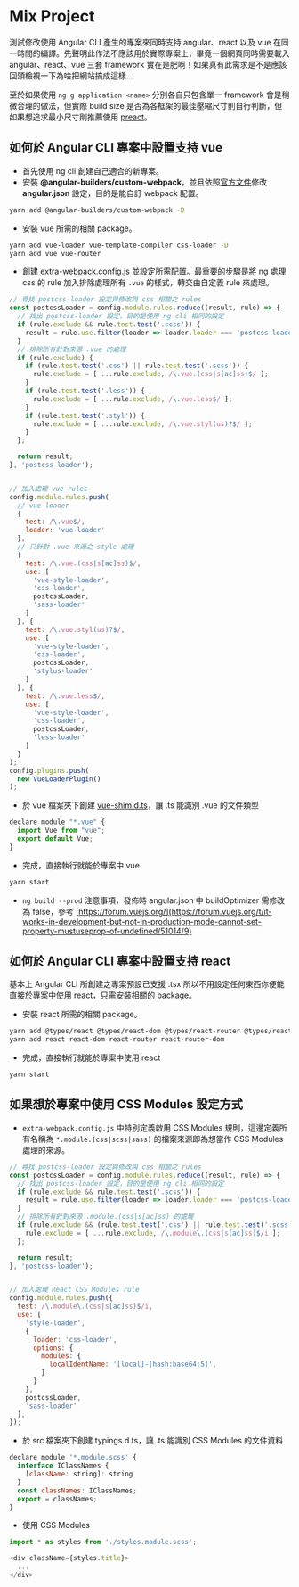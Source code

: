 # Mix Project

測試修改使用 Angular CLI 產生的專案來同時支持 angular、react 以及 vue 在同一時間的編譯。先聲明此作法不應該用於實際專案上，畢竟一個網頁同時需要載入 angular、react、vue 三套 framework 實在是肥啊！如果真有此需求是不是應該回頭檢視一下為啥把網站搞成這樣...

至於如果使用 `ng g application <name>` 分別各自只包含單一 framework 會是稍微合理的做法，但實際 build size 是否為各框架的最佳壓縮尺寸則自行判斷，但如果想追求最小尺寸則推薦使用 [preact](https://github.com/preactjs/preact)。


## 如何於 Angular CLI 專案中設置支持 vue

- 首先使用 ng cli 創建自己適合的新專案。
- 安裝 **@angular-builders/custom-webpack**，並且依照[官方文件](https://github.com/just-jeb/angular-builders/tree/master/packages/custom-webpack)修改 **angular.json** 設定，目的是能自訂 webpack 配置。

```sh
yarn add @angular-builders/custom-webpack -D
```

- 安裝 vue 所需的相關 package。

```sh
yarn add vue-loader vue-template-compiler css-loader -D
yarn add vue vue-router
```

- 創建 [extra-webpack.config.js](extra-webpack.config.js) 並設定所需配置。最重要的步驟是將 ng 處理 css 的 rule 加入排除處理所有 `.vue` 的樣式，轉交由自定義 rule 來處理。
```js
// 尋找 postcss-loader 設定與修改與 css 相關之 rules
const postcssLoader = config.module.rules.reduce((result, rule) => {
  // 找出 postcss-loader 設定，目的是使用 ng cli 相同的設定
  if (rule.exclude && rule.test.test('.scss')) {
    result = rule.use.filter(loader => loader.loader === 'postcss-loader')[0];
  }
  // 排除所有針對來源 .vue 的處理
  if (rule.exclude) {
    if (rule.test.test('.css') || rule.test.test('.scss')) {
      rule.exclude = [ ...rule.exclude, /\.vue.(css|s[ac]ss)$/ ];
    }
    if (rule.test.test('.less')) {
      rule.exclude = [ ...rule.exclude, /\.vue.less$/ ];
    }
    if (rule.test.test('.styl')) {
      rule.exclude = [ ...rule.exclude, /\.vue.styl(us)?$/ ];
    }
  };

  return result;
}, 'postcss-loader');


// 加入處理 vue rules
config.module.rules.push(
  // vue-loader
  {
    test: /\.vue$/,
    loader: 'vue-loader'
  },
  // 只針對 .vue 來源之 style 處理
  {
    test: /\.vue.(css|s[ac]ss)$/,
    use: [
      'vue-style-loader',
      'css-loader',
      postcssLoader,
      'sass-loader'
    ]
  }, {
    test: /\.vue.styl(us)?$/,
    use: [
      'vue-style-loader',
      'css-loader',
      postcssLoader,
      'stylus-loader'
    ]
  }, {
    test: /\.vue.less$/,
    use: [
      'vue-style-loader',
      'css-loader',
      postcssLoader,
      'less-loader'
    ]
  }
);
config.plugins.push(
  new VueLoaderPlugin()
);
```

- 於 vue 檔案夾下創建 [vue-shim.d.ts](projects/app/src/vue/vue-shim.d.ts)，讓 .ts 能識別 .vue 的文件類型

```js
declare module "*.vue" {
  import Vue from "vue";
  export default Vue;
}
```

- 完成，直接執行就能於專案中 vue

```sh
yarn start
```

- `ng build --prod` 注意事項，發佈時 angular.json 中 buildOptimizer 需修改為 false，參考 [https://forum.vuejs.org/](https://forum.vuejs.org/t/it-works-in-development-but-not-in-production-mode-cannot-set-property-mustuseprop-of-undefined/51014/9)

## 如何於 Angular CLI 專案中設置支持 react

基本上 Angular CLI 所創建之專案預設已支援 .tsx 所以不用設定任何東西你便能直接於專案中使用 react，只需安裝相關的 package。


- 安裝 react 所需的相關 package。

```sh
yarn add @types/react @types/react-dom @types/react-router @types/react-router-dom -D
yarn add react react-dom react-router react-router-dom
```

- 完成，直接執行就能於專案中使用 react

```sh
yarn start
```

## 如果想於專案中使用 CSS Modules 設定方式

- `extra-webpack.config.js` 中特別定義啟用 CSS Modules 規則，這邊定義所有名稱為 `*.module.(css|scss|sass)` 的檔案來源即為想當作 CSS Modules 處理的來源。

```js
// 尋找 postcss-loader 設定與修改與 css 相關之 rules
const postcssLoader = config.module.rules.reduce((result, rule) => {
  // 找出 postcss-loader 設定，目的是使用 ng cli 相同的設定
  if (rule.exclude && rule.test.test('.scss')) {
    result = rule.use.filter(loader => loader.loader === 'postcss-loader')[0];
  }
  // 排除所有針對來源 .module.(css|s[ac]ss) 的處理
  if (rule.exclude && (rule.test.test('.css') || rule.test.test('.scss'))) {
    rule.exclude = [ ...rule.exclude, /\.module\.(css|s[ac]ss)$/i ];
  };

  return result;
}, 'postcss-loader');


// 加入處理 React CSS Modules rule
config.module.rules.push({
  test: /\.module\.(css|s[ac]ss)$/i,
  use: [
    'style-loader',
    {
      loader: 'css-loader',
      options: {
        modules: {
          localIdentName: '[local]-[hash:base64:5]',
        }
      }
    },
    postcssLoader,
    'sass-loader'
  ],
});
```

- 於 src 檔案夾下創建 typings.d.ts，讓 .ts 能識別 CSS Modules 的文件資料

```js
declare module '*.module.scss' {
  interface IClassNames {
    [className: string]: string
  }
  const classNames: IClassNames;
  export = classNames;
}
```

- 使用 CSS Modules

```js
import * as styles from './styles.module.scss';

<div className={styles.title}>
  ...
</div>
```
